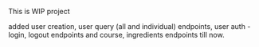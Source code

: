 This is WIP project


added user creation, user query (all and individual) endpoints, user auth -login, logout endpoints and course, ingredients endpoints till now.